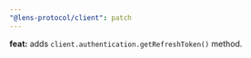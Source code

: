 ```yaml
---
"@lens-protocol/client": patch
---
```


**feat:** adds `client.authentication.getRefreshToken()` method.
